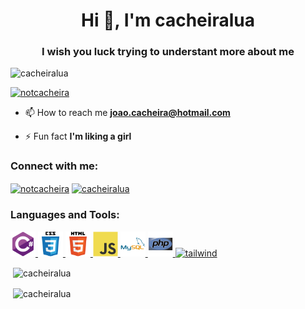 <h1 align="center">Hi 👋, I'm cacheiralua</h1>
<h3 align="center">I wish you luck trying to understant more about me</h3>

<p align="left"> <img src="https://komarev.com/ghpvc/?username=cacheiralua&label=Profile%20views&color=b363ca&style=flat" alt="cacheiralua" /> </p>

<p align="left"> <a href="https://twitter.com/notcacheira" target="blank"><img src="https://img.shields.io/twitter/follow/notcacheira?logo=twitter&style=for-the-badge" alt="notcacheira" /></a> </p>

- 📫 How to reach me **joao.cacheira@hotmail.com**

- ⚡ Fun fact **I'm liking a girl**

<h3 align="left">Connect with me:</h3>
<p align="left">
<a href="https://twitter.com/notcacheira" target="blank"><img align="center" src="https://raw.githubusercontent.com/rahuldkjain/github-profile-readme-generator/master/src/images/icons/Social/twitter.svg" alt="notcacheira" height="30" width="40" /></a>
<a href="https://instagram.com/cacheiralua" target="blank"><img align="center" src="https://raw.githubusercontent.com/rahuldkjain/github-profile-readme-generator/master/src/images/icons/Social/instagram.svg" alt="cacheiralua" height="30" width="40" /></a>
</p>

<h3 align="left">Languages and Tools:</h3>
<p align="left"> <a href="https://www.w3schools.com/cs/" target="_blank" rel="noreferrer"> <img src="https://raw.githubusercontent.com/devicons/devicon/master/icons/csharp/csharp-original.svg" alt="csharp" width="40" height="40"/> </a> <a href="https://www.w3schools.com/css/" target="_blank" rel="noreferrer"> <img src="https://raw.githubusercontent.com/devicons/devicon/master/icons/css3/css3-original-wordmark.svg" alt="css3" width="40" height="40"/> </a> <a href="https://www.w3.org/html/" target="_blank" rel="noreferrer"> <img src="https://raw.githubusercontent.com/devicons/devicon/master/icons/html5/html5-original-wordmark.svg" alt="html5" width="40" height="40"/> </a> <a href="https://developer.mozilla.org/en-US/docs/Web/JavaScript" target="_blank" rel="noreferrer"> <img src="https://raw.githubusercontent.com/devicons/devicon/master/icons/javascript/javascript-original.svg" alt="javascript" width="40" height="40"/> </a> <a href="https://www.mysql.com/" target="_blank" rel="noreferrer"> <img src="https://raw.githubusercontent.com/devicons/devicon/master/icons/mysql/mysql-original-wordmark.svg" alt="mysql" width="40" height="40"/> </a> <a href="https://www.php.net" target="_blank" rel="noreferrer"> <img src="https://raw.githubusercontent.com/devicons/devicon/master/icons/php/php-original.svg" alt="php" width="40" height="40"/> </a> <a href="https://tailwindcss.com/" target="_blank" rel="noreferrer"> <img src="https://www.vectorlogo.zone/logos/tailwindcss/tailwindcss-icon.svg" alt="tailwind" width="40" height="40"/> </a> </p>

<p>&nbsp;<img align="center" src="https://github-readme-stats.vercel.app/api?username=cacheiralua&show_icons=true&theme=tokyonight&hide_border=true&locale=en" alt="cacheiralua" /></p>

<p>&nbsp;<img align="center" src="https://github-readme-streak-stats.herokuapp.com?user=cacheiralua&theme=tokyonight&hide_border=true" alt="cacheiralua" /></p>
